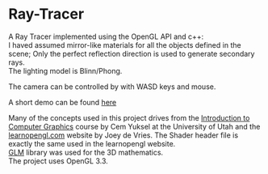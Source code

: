 # Ray-Tracer
A Ray Tracer implemented using the OpenGL API and c++:  
I haved assumed mirror-like materials for all the objects defined in the scene; Only the perfect reflection direction is used to generate secondary rays.  
The lighting model is Blinn/Phong.  

The camera can be controlled by with WASD keys and mouse.  

A short demo can be found [here](https://youtu.be/vwjhyR_FyyY)  

Many of the concepts used in this project drives from the [Introduction to Computer Graphics](https://graphics.cs.utah.edu/courses/cs4600/fall2022/) course by Cem Yuksel at the University of Utah
and the [learnopengl.com](https://learnopengl.com/) website by Joey de Vries. The Shader header file is exactly the same used in the learnopengl website.  
[GLM](https://glm.g-truc.net/0.9.8/index.html) library was used for the 3D mathematics.  
The project uses OpenGL 3.3.


